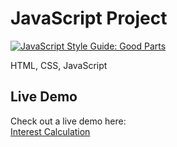 # JavaScript Project

[![JavaScript Style Guide: Good Parts](https://img.shields.io/badge/code%20style-goodparts-brightgreen.svg?style=flat)](https://github.com/dwyl/goodparts "JavaScript The Good Parts")

HTML, CSS, JavaScript

<h2>Live Demo</h2>
Check out a live demo here:</br>
<a href="https://cwdgen.dev/projects/interest/index.html" target="_blank">Interest Calculation</a>
